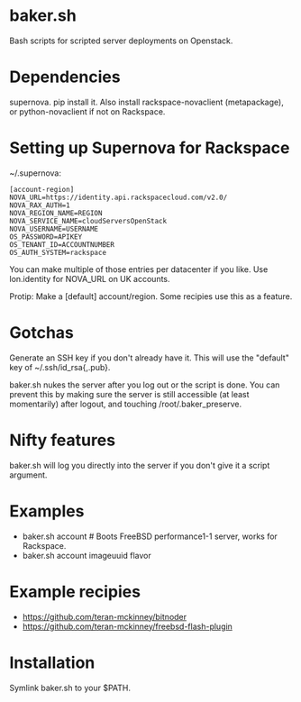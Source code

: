 baker.sh
========

Bash scripts for scripted server deployments on Openstack.

Dependencies
============

supernova. pip install it. Also install rackspace-novaclient (metapackage), or python-novaclient if not on Rackspace.

Setting up Supernova for Rackspace
==================================

~/.supernova:

```
[account-region]
NOVA_URL=https://identity.api.rackspacecloud.com/v2.0/
NOVA_RAX_AUTH=1
NOVA_REGION_NAME=REGION
NOVA_SERVICE_NAME=cloudServersOpenStack
NOVA_USERNAME=USERNAME
OS_PASSWORD=APIKEY
OS_TENANT_ID=ACCOUNTNUMBER
OS_AUTH_SYSTEM=rackspace
```

You can make multiple of those entries per datacenter if you like. Use lon.identity for NOVA_URL on UK accounts.

Protip: Make a [default] account/region. Some recipies use this as a feature.

Gotchas
=======

Generate an SSH key if you don't already have it. This will use the "default" key of ~/.ssh/id_rsa{,.pub}.

baker.sh nukes the server after you log out or the script is done. You can
prevent this by making sure the server is still accessible (at least momentarily)
after logout, and touching /root/.baker_preserve.

Nifty features
==============

baker.sh will log you directly into the server if you don't give it a script
argument.

Examples
========

 * baker.sh account # Boots FreeBSD performance1-1 server, works for Rackspace.
 * baker.sh account imageuuid flavor

Example recipies
================

 * https://github.com/teran-mckinney/bitnoder
 * https://github.com/teran-mckinney/freebsd-flash-plugin

Installation
============

Symlink baker.sh to your $PATH.

